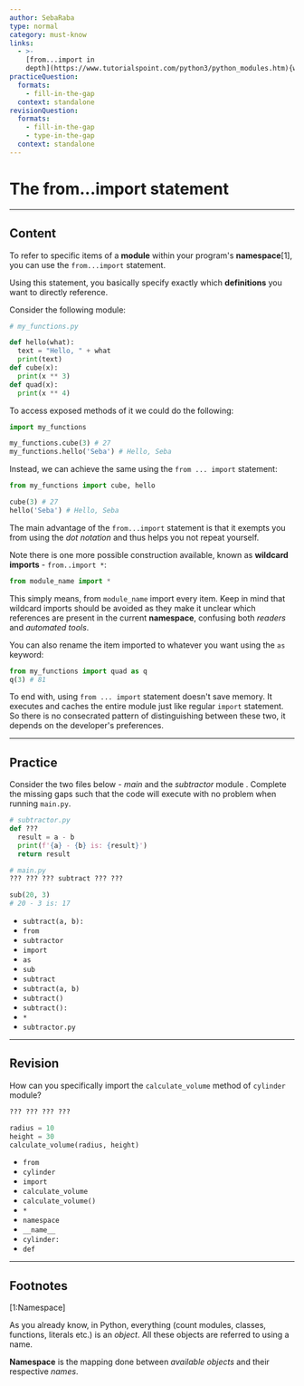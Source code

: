 ```yaml
---
author: SebaRaba
type: normal
category: must-know
links:
  - >-
    [from...import in
    depth](https://www.tutorialspoint.com/python3/python_modules.htm){website}
practiceQuestion:
  formats:
    - fill-in-the-gap
  context: standalone
revisionQuestion:
  formats:
    - fill-in-the-gap
    - type-in-the-gap
  context: standalone
---
```


# The from...import statement


---

## Content

To refer to specific items of a **module** within your program's **namespace**[1], you can use the `from...import` statement.

Using this statement, you basically specify exactly which **definitions** you want to directly reference.

Consider the following module:

```python
# my_functions.py

def hello(what):
  text = "Hello, " + what
  print(text)
def cube(x):
  print(x ** 3)
def quad(x):
  print(x ** 4)
```

To access exposed methods of it we could do the following:

```python
import my_functions

my_functions.cube(3) # 27
my_functions.hello('Seba') # Hello, Seba
```

Instead, we can achieve the same using the `from ... import` statement:

```python
from my_functions import cube, hello

cube(3) # 27
hello('Seba') # Hello, Seba
```

The main advantage of the `from...import` statement is that it exempts you from using the *dot notation* and thus helps you not repeat yourself.

Note there is one more possible construction available, known as **wildcard imports** - `from..import *`:

```python
from module_name import *
```

This simply means, from `module_name` import every item. Keep in mind that wildcard imports should be avoided as they make it unclear which references are present in the current **namespace**, confusing both *readers* and *automated tools*.

You can also rename the item imported to whatever you want using the `as` keyword:

```python
from my_functions import quad as q
q(3) # 81
```

To end with, using `from ... import` statement doesn't save memory. It executes and caches the entire module just like regular `import` statement. So there is no consecrated pattern of distinguishing between these two, it depends on the developer's preferences.


---

## Practice

Consider the two files below - *main* and the *subtractor* module . Complete the missing gaps such that the code will execute with no problem when running `main.py`.

```python
# subtractor.py
def ???
  result = a - b
  print(f'{a} - {b} is: {result}')
  return result
```

```python
# main.py
??? ??? ??? subtract ??? ???

sub(20, 3)
# 20 - 3 is: 17

```

- `subtract(a, b):`
- `from`
- `subtractor`
- `import`
- `as`
- `sub`
- `subtract`
- `subtract(a, b)`
- `subtract()`
- `subtract():`
- `*`
- `subtractor.py`


---

## Revision

How can you specifically import the `calculate_volume` method of `cylinder` module?

```python
??? ??? ??? ???

radius = 10
height = 30
calculate_volume(radius, height)
```

- `from`
- `cylinder`
- `import`
- `calculate_volume`
- `calculate_volume()`
- `*`
- `namespace`
- `__name__`
- `cylinder:`
- `def`


---

## Footnotes

[1:Namespace]

As you already know, in Python, everything (count modules, classes, functions, literals etc.) is an *object*. All these objects are referred to using a name.

**Namespace** is the mapping done between *available objects* and their respective *names*.
 
